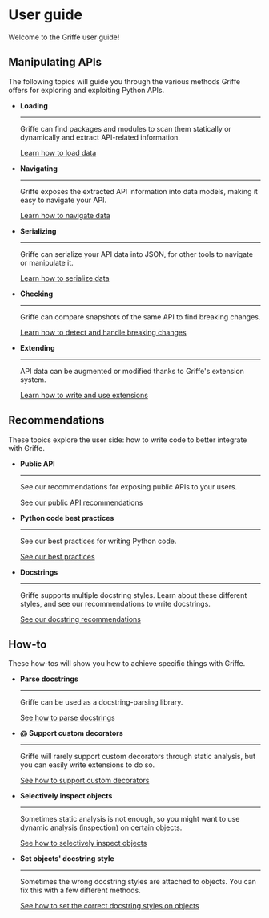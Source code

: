 # User guide

Welcome to the Griffe user guide!

## Manipulating APIs

The following topics will guide you through the various methods Griffe offers for exploring and exploiting Python APIs.

- **Loading**

  ______________________________________________________________________

  Griffe can find packages and modules to scan them statically or dynamically and extract API-related information.

  [Learn how to load data](loading/)

- **Navigating**

  ______________________________________________________________________

  Griffe exposes the extracted API information into data models, making it easy to navigate your API.

  [Learn how to navigate data](navigating/)

- **Serializing**

  ______________________________________________________________________

  Griffe can serialize your API data into JSON, for other tools to navigate or manipulate it.

  [Learn how to serialize data](serializing/)

- **Checking**

  ______________________________________________________________________

  Griffe can compare snapshots of the same API to find breaking changes.

  [Learn how to detect and handle breaking changes](checking/)

- **Extending**

  ______________________________________________________________________

  API data can be augmented or modified thanks to Griffe's extension system.

  [Learn how to write and use extensions](extending/)

## Recommendations

These topics explore the user side: how to write code to better integrate with Griffe.

- **Public API**

  ______________________________________________________________________

  See our recommendations for exposing public APIs to your users.

  [See our public API recommendations](recommendations/public-apis/)

- **Python code best practices**

  ______________________________________________________________________

  See our best practices for writing Python code.

  [See our best practices](recommendations/python-code/)

- **Docstrings**

  ______________________________________________________________________

  Griffe supports multiple docstring styles. Learn about these different styles, and see our recommendations to write docstrings.

  [See our docstring recommendations](recommendations/docstrings/)

## How-to

These how-tos will show you how to achieve specific things with Griffe.

- **Parse docstrings**

  ______________________________________________________________________

  Griffe can be used as a docstring-parsing library.

  [See how to parse docstrings](how-to/parse-docstrings/)

- **@ Support custom decorators**

  ______________________________________________________________________

  Griffe will rarely support custom decorators through static analysis, but you can easily write extensions to do so.

  [See how to support custom decorators](how-to/support-decorators/)

- **Selectively inspect objects**

  ______________________________________________________________________

  Sometimes static analysis is not enough, so you might want to use dynamic analysis (inspection) on certain objects.

  [See how to selectively inspect objects](how-to/selectively-inspect/)

- **Set objects' docstring style**

  ______________________________________________________________________

  Sometimes the wrong docstring styles are attached to objects. You can fix this with a few different methods.

  [See how to set the correct docstring styles on objects](how-to/set-docstring-styles/)
